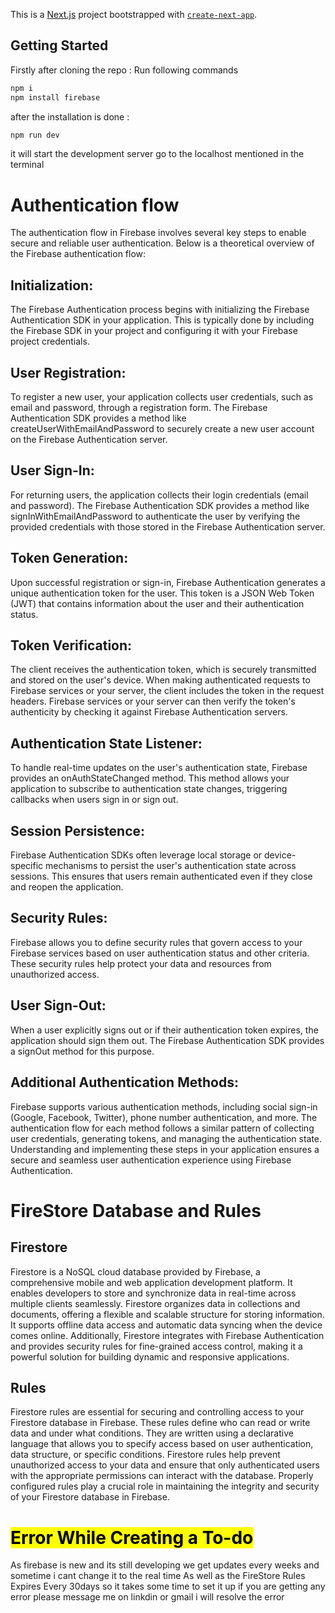 This is a [Next.js](https://nextjs.org/) project bootstrapped with [`create-next-app`](https://github.com/vercel/next.js/tree/canary/packages/create-next-app).

## Getting Started

Firstly after cloning the repo :
Run following commands

```bash
npm i
npm install firebase

```
after the installation is done :
 ```bash
npm run dev

```
it will start the development server go to the localhost mentioned in the terminal


<h1>Authentication flow</h1>

The authentication flow in Firebase involves several key steps to enable secure and reliable user authentication. Below is a theoretical overview of the Firebase authentication flow:

<h2>Initialization:</h2>

The Firebase Authentication process begins with initializing the Firebase Authentication SDK in your application. This is typically done by including the Firebase SDK in your project and configuring it with your Firebase project credentials.
<h2>User Registration:</h2>

To register a new user, your application collects user credentials, such as email and password, through a registration form.
The Firebase Authentication SDK provides a method like createUserWithEmailAndPassword to securely create a new user account on the Firebase Authentication server.
<h2>User Sign-In:</h2>

For returning users, the application collects their login credentials (email and password).
The Firebase Authentication SDK provides a method like signInWithEmailAndPassword to authenticate the user by verifying the provided credentials with those stored in the Firebase Authentication server.
<h2>Token Generation:</h2>

Upon successful registration or sign-in, Firebase Authentication generates a unique authentication token for the user.
This token is a JSON Web Token (JWT) that contains information about the user and their authentication status.
<h2>Token Verification:</h2>

The client receives the authentication token, which is securely transmitted and stored on the user's device.
When making authenticated requests to Firebase services or your server, the client includes the token in the request headers.
Firebase services or your server can then verify the token's authenticity by checking it against Firebase Authentication servers.
<h2>Authentication State Listener:</h2>

To handle real-time updates on the user's authentication state, Firebase provides an onAuthStateChanged method.
This method allows your application to subscribe to authentication state changes, triggering callbacks when users sign in or sign out.
<h2>Session Persistence:</h2>

Firebase Authentication SDKs often leverage local storage or device-specific mechanisms to persist the user's authentication state across sessions.
This ensures that users remain authenticated even if they close and reopen the application.
<h2>Security Rules:</h2>

Firebase allows you to define security rules that govern access to your Firebase services based on user authentication status and other criteria.
These security rules help protect your data and resources from unauthorized access.
<h2>User Sign-Out:</h2>

When a user explicitly signs out or if their authentication token expires, the application should sign them out.
The Firebase Authentication SDK provides a signOut method for this purpose.
<h2>Additional Authentication Methods:</h2>

Firebase supports various authentication methods, including social sign-in (Google, Facebook, Twitter), phone number authentication, and more.
The authentication flow for each method follows a similar pattern of collecting user credentials, generating tokens, and managing the authentication state.
Understanding and implementing these steps in your application ensures a secure and seamless user authentication experience using Firebase Authentication.



<h1>FireStore Database and  Rules</h1>

<h2>Firestore</h2>

Firestore is a NoSQL cloud database provided by Firebase, a comprehensive mobile and web application development platform. It enables developers to store and synchronize data in real-time across multiple clients seamlessly. Firestore organizes data in collections and documents, offering a flexible and scalable structure for storing information. It supports offline data access and automatic data syncing when the device comes online. Additionally, Firestore integrates with Firebase Authentication and provides security rules for fine-grained access control, making it a powerful solution for building dynamic and responsive applications.

<h2>Rules</h2>
Firestore rules are essential for securing and controlling access to your Firestore database in Firebase. These rules define who can read or write data and under what conditions. They are written using a declarative language that allows you to specify access based on user authentication, data structure, or specific conditions. Firestore rules help prevent unauthorized access to your data and ensure that only authenticated users with the appropriate permissions can interact with the database. Properly configured rules play a crucial role in maintaining the integrity and security of your Firestore database in Firebase.

<h1><mark>Error While Creating a To-do</mark></h1>
<p> As firebase  is new and its still developing we get updates every weeks and sometime i cant change it to the real time As well as the FireStore Rules Expires Every 30days so it takes some time to set it up if you are getting any error please message me on linkdin or gmail i will resolve the error</p>
